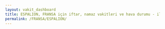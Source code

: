 ```yaml
---
layout: vakit_dashboard
title: ESPALION, FRANSA için iftar, namaz vakitleri ve hava durumu - ilçe/eyalet seç
permalink: /FRANSA/ESPALION/
---
```


<script type="text/javascript">
  var GLOBAL_COUNTRY = 'FRANSA';
  var GLOBAL_CITY = 'ESPALION';
  var GLOBAL_STATE = '';
  var lat = 72;
  var lon = 21;
</script>
